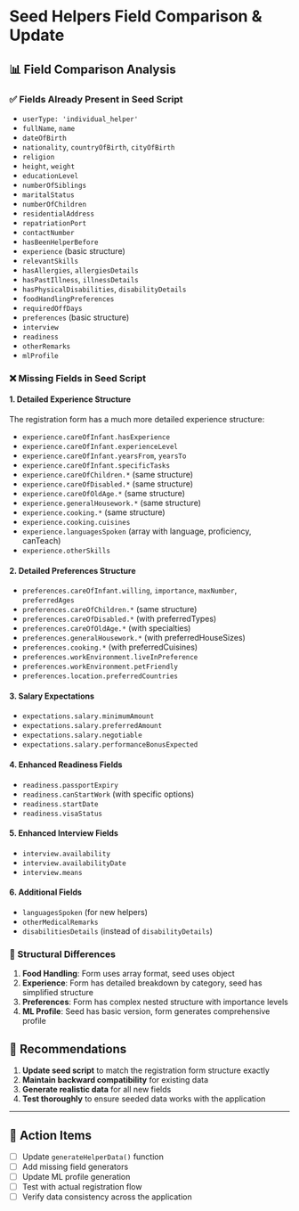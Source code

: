# Seed Helpers Field Comparison & Update

## 📊 Field Comparison Analysis

### ✅ Fields Already Present in Seed Script
- `userType: 'individual_helper'`
- `fullName`, `name`
- `dateOfBirth`
- `nationality`, `countryOfBirth`, `cityOfBirth`
- `religion`
- `height`, `weight`
- `educationLevel`
- `numberOfSiblings`
- `maritalStatus`
- `numberOfChildren`
- `residentialAddress`
- `repatriationPort`
- `contactNumber`
- `hasBeenHelperBefore`
- `experience` (basic structure)
- `relevantSkills`
- `hasAllergies`, `allergiesDetails`
- `hasPastIllness`, `illnessDetails`
- `hasPhysicalDisabilities`, `disabilityDetails`
- `foodHandlingPreferences`
- `requiredOffDays`
- `preferences` (basic structure)
- `interview`
- `readiness`
- `otherRemarks`
- `mlProfile`

### ❌ Missing Fields in Seed Script

#### 1. **Detailed Experience Structure**
The registration form has a much more detailed experience structure:
- `experience.careOfInfant.hasExperience`
- `experience.careOfInfant.experienceLevel`
- `experience.careOfInfant.yearsFrom`, `yearsTo`
- `experience.careOfInfant.specificTasks`
- `experience.careOfChildren.*` (same structure)
- `experience.careOfDisabled.*` (same structure)
- `experience.careOfOldAge.*` (same structure)
- `experience.generalHousework.*` (same structure)
- `experience.cooking.*` (same structure)
- `experience.cooking.cuisines`
- `experience.languagesSpoken` (array with language, proficiency, canTeach)
- `experience.otherSkills`

#### 2. **Detailed Preferences Structure**
- `preferences.careOfInfant.willing`, `importance`, `maxNumber`, `preferredAges`
- `preferences.careOfChildren.*` (same structure)
- `preferences.careOfDisabled.*` (with preferredTypes)
- `preferences.careOfOldAge.*` (with specialties)
- `preferences.generalHousework.*` (with preferredHouseSizes)
- `preferences.cooking.*` (with preferredCuisines)
- `preferences.workEnvironment.liveInPreference`
- `preferences.workEnvironment.petFriendly`
- `preferences.location.preferredCountries`

#### 3. **Salary Expectations**
- `expectations.salary.minimumAmount`
- `expectations.salary.preferredAmount`
- `expectations.salary.negotiable`
- `expectations.salary.performanceBonusExpected`

#### 4. **Enhanced Readiness Fields**
- `readiness.passportExpiry`
- `readiness.canStartWork` (with specific options)
- `readiness.startDate`
- `readiness.visaStatus`

#### 5. **Enhanced Interview Fields**
- `interview.availability`
- `interview.availabilityDate`
- `interview.means`

#### 6. **Additional Fields**
- `languagesSpoken` (for new helpers)
- `otherMedicalRemarks`
- `disabilitiesDetails` (instead of `disabilityDetails`)

### 🔧 Structural Differences

1. **Food Handling**: Form uses array format, seed uses object
2. **Experience**: Form has detailed breakdown by category, seed has simplified structure
3. **Preferences**: Form has complex nested structure with importance levels
4. **ML Profile**: Seed has basic version, form generates comprehensive profile

## 📝 Recommendations

1. **Update seed script** to match the registration form structure exactly
2. **Maintain backward compatibility** for existing data
3. **Generate realistic data** for all new fields
4. **Test thoroughly** to ensure seeded data works with the application

---

## 🚀 Action Items

- [ ] Update `generateHelperData()` function
- [ ] Add missing field generators
- [ ] Update ML profile generation
- [ ] Test with actual registration flow
- [ ] Verify data consistency across the application